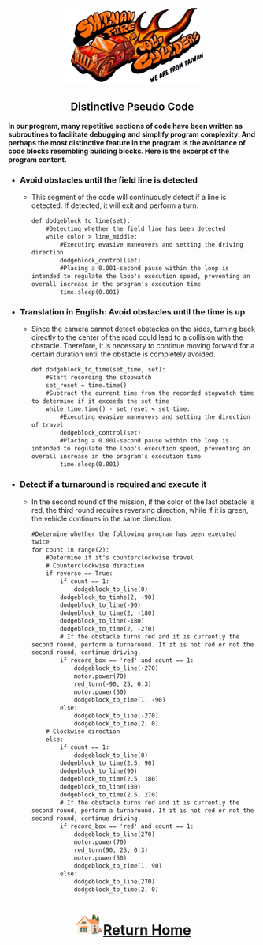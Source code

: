 <div align="center"><img src="../../other/img/logo.png" width="300" alt=" logo"></div>

## <div align="center">Distinctive Pseudo Code</div>
__In our program, many repetitive sections of code have been written as subroutines to facilitate debugging and simplify program complexity. And perhaps the most distinctive feature in the program is the avoidance of code blocks resembling building blocks. Here is the excerpt of the program content.__
- ### Avoid obstacles until the field line is detected
  - This segment of the code will continuously detect if a line is detected. If detected, it will exit and perform a turn.
    ```
    def dodgeblock_to_line(set):
        #Detecting whether the field line has been detected
        while color > line_middle:
            #Executing evasive maneuvers and setting the driving direction
            dodgeblock_control(set)
            #Placing a 0.001-second pause within the loop is intended to regulate the loop's execution speed, preventing an overall increase in the program's execution time
            time.sleep(0.001)
    ```   
- ### Translation in English: Avoid obstacles until the time is up
  - Since the camera cannot detect obstacles on the sides, turning back directly to the center of the road could lead to a collision with the obstacle. Therefore, it is necessary to continue moving forward for a certain duration until the obstacle is completely avoided.
    ```
    def dodgeblock_to_time(set_time, set):
        #Start recording the stopwatch
        set_reset = time.time()
        #Subtract the current time from the recorded stopwatch time to determine if it exceeds the set time
        while time.time() - set_reset < set_time:
            #Executing evasive maneuvers and setting the direction of travel
            dodgeblock_control(set)
            #Placing a 0.001-second pause within the loop is intended to regulate the loop's execution speed, preventing an overall increase in the program's execution time
            time.sleep(0.001)
    ```
- ### Detect if a turnaround is required and execute it
  - In the second round of the mission, if the color of the last obstacle is red, the third round requires reversing direction, while if it is green, the vehicle continues in the same direction.
    ```
    #Determine whether the following program has been executed twice
    for count in range(2):
        #Determine if it's counterclockwise travel
        # Counterclockwise direction 
        if reverse == True: 
            if count == 1: 
                dodgeblock_to_line(0)
            dodgeblock_to_timhe(2, -90)
            dodgeblock_to_line(-90)
            dodgeblock_to_time(2, -180)
            dodgeblock_to_line(-180)
            dodgeblock_to_time(2, -270)
            # If the obstacle turns red and it is currently the second round, perform a turnaround. If it is not red or not the second round, continue driving. 
            if record_box == 'red' and count == 1:
                dodgeblock_to_line(-270)
                motor.power(70)
                red_turn(-90, 25, 0.3)
                motor.power(50)
                dodgeblock_to_time(1, -90)
            else: 
                dodgeblock_to_line(-270)
                dodgeblock_to_time(2, 0)
        # Clockwise direction 
        else: 
            if count == 1: 
                dodgeblock_to_line(0)
            dodgeblock_to_time(2.5, 90)
            dodgeblock_to_line(90)
            dodgeblock_to_time(2.5, 180)
            dodgeblock_to_line(180)
            dodgeblock_to_time(2.5, 270)
            # If the obstacle turns red and it is currently the second round, perform a turnaround. If it is not red or not the second round, continue driving. 
            if record_box == 'red' and count == 1: 
                dodgeblock_to_line(270)
                motor.power(70)
                red_turn(90, 25, 0.3)
                motor.power(50)
                dodgeblock_to_time(1, 90)
            else: 
                dodgeblock_to_line(270)
                dodgeblock_to_time(2, 0)
    ```
# <div align="center">![HOME](../../other/img/Home.png)[Return Home](../../)</div>  
